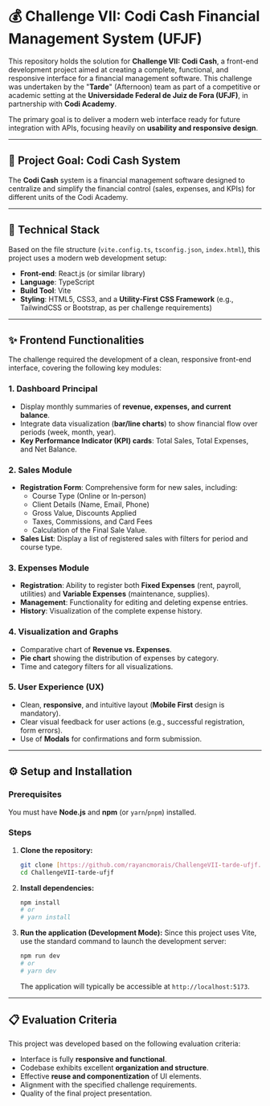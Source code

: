 # 💰 Challenge VII: Codi Cash Financial Management System (UFJF)

This repository holds the solution for **Challenge VII: Codi Cash**, a front-end development project aimed at creating a complete, functional, and responsive interface for a financial management software. This challenge was undertaken by the "**Tarde**" (Afternoon) team as part of a competitive or academic setting at the **Universidade Federal de Juiz de Fora (UFJF)**, in partnership with **Codi Academy**.

The primary goal is to deliver a modern web interface ready for future integration with APIs, focusing heavily on **usability and responsive design**.

---

## 🎯 Project Goal: Codi Cash System

The **Codi Cash** system is a financial management software designed to centralize and simplify the financial control (sales, expenses, and KPIs) for different units of the Codi Academy.

---

## 🚀 Technical Stack

Based on the file structure (`vite.config.ts`, `tsconfig.json`, `index.html`), this project uses a modern web development setup:

* **Front-end**: React.js (or similar library)
* **Language**: TypeScript
* **Build Tool**: Vite
* **Styling**: HTML5, CSS3, and a **Utility-First CSS Framework** (e.g., TailwindCSS or Bootstrap, as per challenge requirements)

---

## ✨ Frontend Functionalities

The challenge required the development of a clean, responsive front-end interface, covering the following key modules:

### 1. Dashboard Principal

* Display monthly summaries of **revenue, expenses, and current balance**.
* Integrate data visualization (**bar/line charts**) to show financial flow over periods (week, month, year).
* **Key Performance Indicator (KPI) cards**: Total Sales, Total Expenses, and Net Balance.

### 2. Sales Module

* **Registration Form**: Comprehensive form for new sales, including:
    * Course Type (Online or In-person)
    * Client Details (Name, Email, Phone)
    * Gross Value, Discounts Applied
    * Taxes, Commissions, and Card Fees
    * Calculation of the Final Sale Value.
* **Sales List**: Display a list of registered sales with filters for period and course type.

### 3. Expenses Module

* **Registration**: Ability to register both **Fixed Expenses** (rent, payroll, utilities) and **Variable Expenses** (maintenance, supplies).
* **Management**: Functionality for editing and deleting expense entries.
* **History**: Visualization of the complete expense history.

### 4. Visualization and Graphs

* Comparative chart of **Revenue vs. Expenses**.
* **Pie chart** showing the distribution of expenses by category.
* Time and category filters for all visualizations.

### 5. User Experience (UX)

* Clean, **responsive**, and intuitive layout (**Mobile First** design is mandatory).
* Clear visual feedback for user actions (e.g., successful registration, form errors).
* Use of **Modals** for confirmations and form submission.

---

## ⚙️ Setup and Installation

### Prerequisites

You must have **Node.js** and **npm** (or `yarn`/`pnpm`) installed.

### Steps

1.  **Clone the repository:**

    ```bash
    git clone [https://github.com/rayancmorais/ChallengeVII-tarde-ufjf.git](https://github.com/rayancmorais/ChallengeVII-tarde-ufjf.git)
    cd ChallengeVII-tarde-ufjf
    ```

2.  **Install dependencies:**

    ```bash
    npm install
    # or
    # yarn install
    ```

3.  **Run the application (Development Mode):**
    Since this project uses Vite, use the standard command to launch the development server:

    ```bash
    npm run dev
    # or
    # yarn dev
    ```

    The application will typically be accessible at `http://localhost:5173`.

---

## 📋 Evaluation Criteria

This project was developed based on the following evaluation criteria:

* Interface is fully **responsive and functional**.
* Codebase exhibits excellent **organization and structure**.
* Effective **reuse and componentization** of UI elements.
* Alignment with the specified challenge requirements.
* Quality of the final project presentation.
